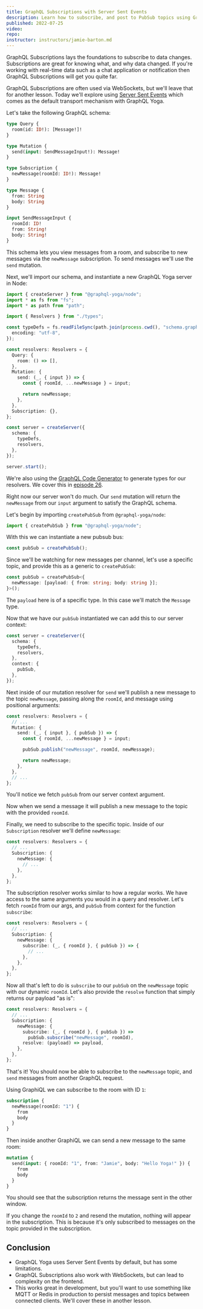 ```yaml
---
title: GraphQL Subscriptions with Server Sent Events
description: Learn how to subscribe, and post to PubSub topics using GraphQL Subscriptions, Server Sent Events, and GraphQL Yoga.
published: 2022-07-25
video:
repo:
instructor: instructors/jamie-barton.md
---
```


GraphQL Subscriptions lays the foundations to subscribe to data changes. Subscriptions are great for knowing what, and why data changed. If you're working with real-time data such as a chat application or notification then GraphQL Subscriptions will get you quite far.

GraphQL Subscriptions are often used via WebSockets, but we'll leave that for another lesson. Today we'll explore using [Server Sent Events](https://developer.mozilla.org/en-US/docs/Web/API/Server-sent_events/Using_server-sent_events) which comes as the default transport mechanism with GraphQL Yoga.

Let's take the following GraphQL schema:

```graphql
type Query {
  room(id: ID!): [Message!]!
}

type Mutation {
  send(input: SendMessageInput!): Message!
}

type Subscription {
  newMessage(roomId: ID!): Message!
}

type Message {
  from: String
  body: String
}

input SendMessageInput {
  roomId: ID!
  from: String!
  body: String!
}
```

This schema lets you view messages from a room, and subscribe to new messages via the `newMessage` subscription. To send messages we'll use the `send` mutation.

Next, we'll import our schema, and instantiate a new GraphQL Yoga server in Node:

```ts
import { createServer } from "@graphql-yoga/node";
import * as fs from "fs";
import * as path from "path";

import { Resolvers } from "./types";

const typeDefs = fs.readFileSync(path.join(process.cwd(), "schema.graphql"), {
  encoding: "utf-8",
});

const resolvers: Resolvers = {
  Query: {
    room: () => [],
  },
  Mutation: {
    send: (_, { input }) => {
      const { roomId, ...newMessage } = input;

      return newMessage;
    },
  },
  Subscription: {},
};

const server = createServer({
  schema: {
    typeDefs,
    resolvers,
  },
});

server.start();
```

We're also using the [GraphQL Code Generator](https://www.graphql-code-generator.com) to generate types for our resolvers. We cover this in [episode 26](/episodes/26-type-safe-resolvers-with-graphql-code-generator).

Right now our server won't do much. Our `send` mutation will return the `newMessage` from our `input` argument to satisfy the GraphQL schema.

Let's begin by importing `createPubSub` from `@graphql-yoga/node`:

```ts
import { createPubSub } from "@graphql-yoga/node";
```

With this we can instantiate a new pubsub bus:

```ts
const pubSub = createPubSub();
```

Since we'll be watching for new messages per channel, let's use a specific topic, and provide this as a generic to `createPubSub`:

```ts
const pubSub = createPubSub<{
  newMessage: [payload: { from: string; body: string }];
}>();
```

The `payload` here is of a specific type. In this case we'll match the `Message` type.

Now that we have our `pubSub` instantiated we can add this to our server context:

```ts
const server = createServer({
  schema: {
    typeDefs,
    resolvers,
  },
  context: {
    pubSub,
  },
});
```

Next inside of our mutation resolver for `send` we'll publish a new message to the topic `newMessage`, passing along the `roomId`, and message using positional arguments:

```ts
const resolvers: Resolvers = {
  // ...
  Mutation: {
    send: (_, { input }, { pubSub }) => {
      const { roomId, ...newMessage } = input;

      pubSub.publish("newMessage", roomId, newMessage);

      return newMessage;
    },
  },
  // ...
};
```

You'll notice we fetch `pubSub` from our server context argument.

Now when we send a message it will publish a new message to the topic with the provided `roomId`.

Finally, we need to subscribe to the specific topic. Inside of our `Subscription` resolver we'll define `newMessage`:

```ts
const resolvers: Resolvers = {
  // ...
  Subscription: {
    newMessage: {
      // ...
    },
  },
};
```

The subscription resolver works similar to how a regular works. We have access to the same arguments you would in a query and resolver. Let's fetch `roomId` from our args, and `pubSub` from context for the function `subscribe`:

```ts
const resolvers: Resolvers = {
  // ...
  Subscription: {
    newMessage: {
      subscribe: (_, { roomId }, { pubSub }) => {
        // ...
      },
    },
  },
};
```

Now all that's left to do is `subscribe` to our `pubSub` on the `newMessage` topic with our dynamic `roomId`. Let's also provide the `resolve` function that simply returns our payload "as is":

```ts
const resolvers: Resolvers = {
  // ...
  Subscription: {
    newMessage: {
      subscribe: (_, { roomId }, { pubSub }) =>
        pubSub.subscribe("newMessage", roomId),
      resolve: (payload) => payload,
    },
  },
};
```

That's it! You should now be able to subscribe to the `newMessage` topic, and `send` messages from another GraphQL request.

Using GraphiQL we can subscribe to the room with ID `1`:

```graphql
subscription {
  newMessage(roomId: "1") {
    from
    body
  }
}
```

Then inside another GraphiQL we can send a new message to the same room:

```graphql
mutation {
  send(input: { roomId: "1", from: "Jamie", body: "Hello Yoga!" }) {
    from
    body
  }
}
```

You should see that the subscription returns the message sent in the other window.

If you change the `roomId` to `2` and resend the mutation, nothing will appear in the subscription. This is because it's only subscribed to messages on the topic provided in the subscription.

## Conclusion

- GraphQL Yoga uses Server Sent Events by default, but has some limitations.
- GraphQL Subscriptions also work with WebSockets, but can lead to complexity on the frontend.
- This works great in development, but you'll want to use something like MQTT or Redis in production to persist messages and topics between connected clients. We'll cover these in another lesson.
